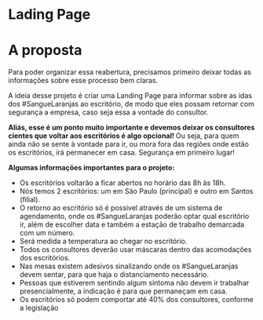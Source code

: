 # Lading Page

# A proposta

<p>Para poder organizar essa reabertura, precisamos primeiro deixar todas as informações sobre esse processo bem claras.</p>
<p>A ideia desse projeto é criar uma Landing Page para informar sobre as idas dos #SangueLaranjas ao escritório, de modo que eles possam retornar com segurança a empresa, caso seja essa a vontade do consultor.</p>
<p><b>Aliás, esse é um ponto muito importante e devemos deixar os consultores cientes que voltar aos escritórios é algo opcional! </b>Ou seja, para quem ainda não se sente à vontade para ir, ou mora fora das regiões onde estão os escritórios, irá permanecer em casa. Segurança em primeiro lugar!
</p>

<strong>Algumas informações importantes para o projeto:</strong>
      <ul>
        <li>
          Os escritórios voltarão a ficar abertos no horário das 8h às 18h.
        </li>
        <li>
          Nós temos 2 escritórios: um em São Paulo (principal) e outro em Santos
          (filial).
        </li>
        <li>
          O retorno ao escritório só é possível através de um sistema de
          agendamento, onde os #SangueLaranjas poderão optar qual escritório ir,
          além de escolher data e também a estação de trabalho demarcada com um
          número.
        </li>
        <li>Será medida a temperatura ao chegar no escritório.</li>
        <li>
          Todos os consultores deverão usar máscaras dentro das acomodações dos
          escritórios.
        </li>
        <li>
          Nas mesas existem adesivos sinalizando onde os #SangueLaranjas devem
          sentar, para que haja o distanciamento necessário.
        </li>
        <li>
          Pessoas que estiverem sentindo algum sintoma não devem ir trabalhar
          presencialmente, a indicação é para que permaneçam em casa.
        </li>
        <li>
          Os escritórios só podem comportar até 40% dos consultores, conforme a
          legislação
        </li>
      </ul>
